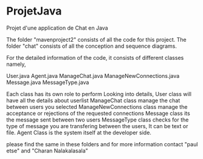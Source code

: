 # ProjetJava
Projet d'une application de Chat en Java

The folder "mavenproject2" consists of all the code for this project.
The folder "chat" consists of all the conception and sequence diagrams.

For the detailed information of the code, it consists of different classes namely,

User.java
Agent.java
ManageChat.java
ManageNewConnections.java
Message.java
MessageType.java

Each class has its own role to perform 
Looking into details,
 User class will have all the details about userlist 
 ManageChat class manage the chat between users you selected 
 ManageNewConnections class manage the acceptance or rejections of the requested connections 
 Message class its the message sent between two users
 MessageType class checks for the type of message you are transfering between the users, It can be text or file.
 Agent Class is the system itself at the developer side.

please find the same in these folders and for more information contact
"paul etse" and "Charan Nalakalasala"
